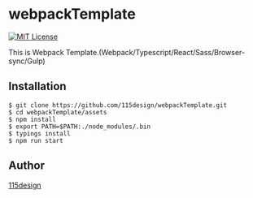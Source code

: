 # webpackTemplate

[![MIT License](http://img.shields.io/badge/license-MIT-blue.svg?style=flat)](LICENSE)

This is Webpack Template.(Webpack/Typescript/React/Sass/Browser-sync/Gulp)

## Installation

    $ git clone https://github.com/115design/webpackTemplate.git
    $ cd webpackTemplate/assets
    $ npm install
    $ export PATH=$PATH:./node_modules/.bin
    $ typings install
    $ npm run start

## Author

[115design](http://115design.main.jp/)
